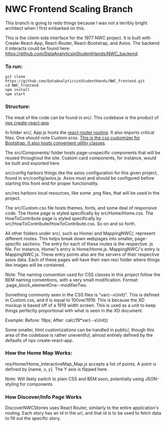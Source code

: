# NWC Frontend Scaling Branch

This branch is going to redo things because I was not a terribly bright architect when I first embarked on this.

This is the client-side interface for the 1977 NWC project. It is built with Create-React-App, React-Router, React-Bootstrap, and Axios. The backend it interacts could be found here: https://github.com/DataAnalyticsinStudentHands/NWC_backend.

### To run:
    git clone https://github.com/DataAnalyticsinStudentHands/NWC_frontend.git
    cd NWC_frontend
    npm install
    npm start

### Structure:
The meat of the code can be found in src/. This codebase is the product of [npx create-react-app](https://github.com/facebook/create-react-app)

In folder src/, App.js hosts the [react-router routing](https://reactrouter.com/web/guides/quick-start). It also imports critical files. One should note Custom.scss. [This is the css customizer for Bootstrap. It also hosts convenient utility classes](https://getbootstrap.com/docs/4.0/getting-started/theming/).

The src/Components/ folder hosts page-unspecific components that will be reused throughout the site. Custom card components, for instance, would be built and exported here.

src/config harbors things like the axios configuration for this given project, found in src/config/axios.js. Axios must and should be configured before starting this front end for proper functionality.

src/res harbors local resources, like some .png files, that will be used in the project.

The src/Custom.css file hosts themes, fonts, and some deal of responsive code. The Home page is styled specifically by src/Home/Home.css. The HowToContribute page is styled specifically by src/HowToContribute/HowToContribute.css. So on and so forth.

All other folders under src/, such as Home/ and MappingNWC/, represent different routes. This helps break down webpages into smaller, page-specific sections. The entry for each of these routes is the respective .js file. For instance, Home/'s entry is Home/Home.js. MappingNWC/'s entry is MappingNWC.js. These entry points also are the servers of their respective axios data. Each of these pages will have their own res/ folder where things like images will be contained.

Note: The naming convention used for CSS classes in this project follow the BEM naming conventions, with a very small modification. Format: .page_block_elementOne--modifierTwo.

Something commonly seen in the CSS files is "var(--xUnit)". This is defined in Custom.css, and it is equal to 100vw/1919. This is because the XD mockup is based off of a 1919 width screen. This is used as a unit to keep things perfectly proportional with what is seen in the XD document.

Example: Before: 19px; After: calc(19*var(--xUnit))

Some smaller, html customizations can be handled in public/, though this area of the codebase is rather uneventful; almost entirely defined by the defaults of npx create-react-app.


### How the Home Map Works:
res/Home/Home_InteractiveMap_Map.js accepts a list of points. A point is defined by [name, x, y]. The Y axis is flipped here.


Note: Will likely switch to plain CSS and BEM soon, potentially using JSON-styling for components

### How Discover/Info Page Works

DiscoverNWCStories uses React Router, similarly to the entire application's routing. Each story has an id in the url, and that id is to be used to fetch data to fill out the specific story.